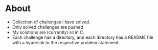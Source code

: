 # About
- Collection of challenges I have solved.
- Only solved challenges are pushed.
- My solutions are (currently) all in C.
- Each challenge has a directory, and each directory has a README file with a hyperlink to the respective problem statement.

